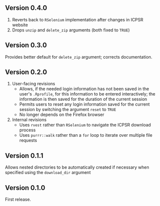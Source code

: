 ## Version 0.4.0
1. Reverts back to `RSelenium` implementation after changes in ICPSR website
1. Drops `unzip` and `delete_zip` arguments (both fixed to `TRUE`)

## Version 0.3.0
Provides better default for `delete_zip` argument; corrects documentation.

## Version 0.2.0
1. User-facing revisions
    + Allows, if the needed login information has not been saved in the user's `.Rprofile`, for this information to be entered interactively; the information is then saved for the duration of the current session
    + Permits users to reset any login information saved for the current session by switching the argument `reset` to `TRUE`
    + No longer depends on the Firefox browser
1. Internal revisions
    + Uses `rvest` rather than `RSelenium` to navigate the ICPSR download process
    + Uses `purrr::walk` rather than a `for` loop to iterate over multiple file requests

## Version 0.1.1
Allows nested directories to be automatically created if necessary when specified using the `download_dir` argument

## Version 0.1.0
First release.
